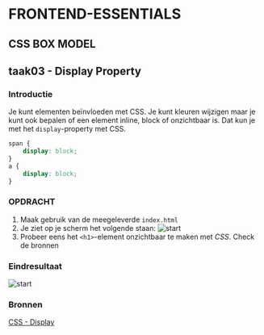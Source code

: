 # FRONTEND-ESSENTIALS

## CSS BOX MODEL

## taak03 - Display Property

### Introductie

Je kunt elementen beïnvloeden met CSS. Je kunt kleuren wijzigen maar je kunt ook bepalen of een element inline, block of onzichtbaar is. Dat kun je met het `display`-property met CSS.

```css
span {
    display: block;
}
a {
    display: block;
}
```

### OPDRACHT

1. Maak gebruik van de meegeleverde `index.html`
2. Je ziet op je scherm het volgende staan:
       ![start](images/start.png)
3. Probeer eens het `<h1>`-element onzichtbaar te maken met _CSS_. Check de bronnen

### Eindresultaat

![start](images/eindresultaat.png)

### Bronnen

[CSS - Display](https://www.tutorialrepublic.com/css-tutorial/css-display.php)
